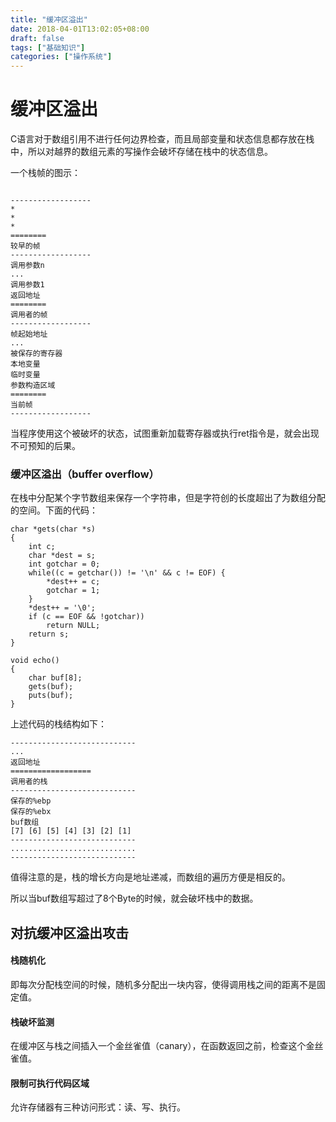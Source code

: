 ```yaml
---
title: "缓冲区溢出"
date: 2018-04-01T13:02:05+08:00
draft: false
tags: ["基础知识"]
categories: ["操作系统"]
---
```

# 缓冲区溢出

C语言对于数组引用不进行任何边界检查，而且局部变量和状态信息都存放在栈中，所以对越界的数组元素的写操作会破坏存储在栈中的状态信息。

一个栈帧的图示：

```

------------------
*
*
*
========
较早的帧
------------------
调用参数n
...
调用参数1
返回地址
========
调用者的帧
------------------
帧起始地址
...
被保存的寄存器
本地变量
临时变量
参数构造区域
========
当前帧
------------------

```
当程序使用这个被破坏的状态，试图重新加载寄存器或执行ret指令是，就会出现不可预知的后果。

### 缓冲区溢出（buffer overflow）
在栈中分配某个字节数组来保存一个字符串，但是字符创的长度超出了为数组分配的空间。下面的代码：

```
char *gets(char *s)
{
	int c;
	char *dest = s;
	int gotchar = 0;
	while((c = getchar()) != '\n' && c != EOF) {
		*dest++ = c;
		gotchar = 1;
	}
	*dest++ = '\0';
	if (c == EOF && !gotchar))
		return NULL;
	return s;
}

void echo()
{
	char buf[8];
	gets(buf);
	puts(buf);
}
```
上述代码的栈结构如下：

```
----------------------------
...
返回地址
==================
调用者的栈
----------------------------
保存的%ebp
保存的%ebx
buf数组
[7] [6] [5] [4] [3] [2] [1]
----------------------------
............................
----------------------------
```
值得注意的是，栈的增长方向是地址递减，而数组的遍历方便是相反的。

所以当buf数组写超过了8个Byte的时候，就会破坏栈中的数据。


## 对抗缓冲区溢出攻击

#### 栈随机化
即每次分配栈空间的时候，随机多分配出一块内容，使得调用栈之间的距离不是固定值。

#### 栈破坏监测
在缓冲区与栈之间插入一个金丝雀值（canary），在函数返回之前，检查这个金丝雀值。

#### 限制可执行代码区域
允许存储器有三种访问形式：读、写、执行。
